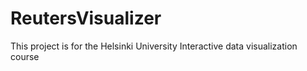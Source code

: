 # ReutersVisualizer
This project is for the Helsinki University Interactive data visualization course
